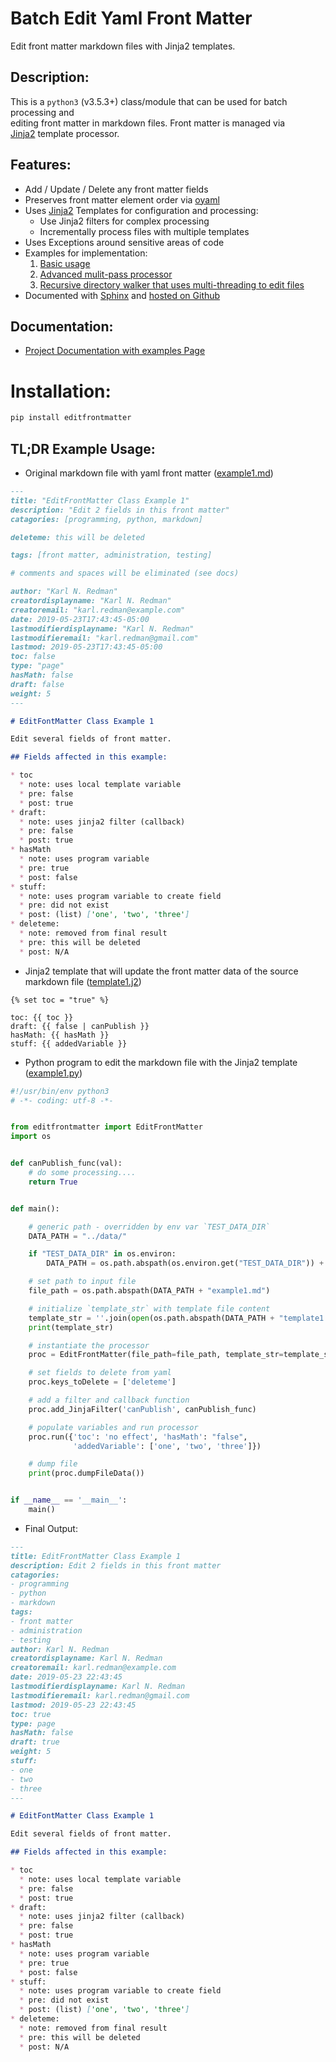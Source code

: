 # Batch Edit Yaml Front Matter

Edit front matter markdown files with Jinja2 templates.

## Description:

This is a `python3` (v3.5.3+) class/module that can be used for batch processing and<br>
editing front matter in markdown files. Front matter is managed via<br>
[Jinja2](http://jinja.pocoo.org/) template processor.

## Features:

* Add / Update / Delete any front matter fields
* Preserves front matter element order via [oyaml](https://github.com/wimglenn/oyaml)
* Uses [Jinja2](http://jinja.pocoo.org/) Templates for configuration and processing:
  * Use Jinja2 filters for complex processing
  * Incrementally process files with multiple templates
* Uses Exceptions around sensitive areas of code
* Examples for implementation:
  1. [Basic usage](https://karlredman.github.io/EditFrontMatter/examples/example1/readme.html)
  2. [Advanced mulit-pass processor](https://karlredman.github.io/EditFrontMatter/examples/example2/readme.html)
  3. [Recursive directory walker that uses multi-threading to edit files](https://karlredman.github.io/EditFrontMatter/examples/example3/readme.html)
* Documented with [Sphinx](https://www.sphinx-doc.org/en/master/) and [hosted on Github](https://karlredman.github.io/EditFrontMatter)

## Documentation:

* [Project Documentation with examples Page](https://karlredman.github.io/EditFrontMatter/)

# Installation:

```sh
pip install editfrontmatter
```

## TL;DR Example Usage:

* Original markdown file with yaml front matter ([example1.md](https://github.com/karlredman/EditFrontMatter/blob/master/examples/data/example1.md))

```md
---
title: "EditFrontMatter Class Example 1"
description: "Edit 2 fields in this front matter"
catagories: [programming, python, markdown]

deleteme: this will be deleted

tags: [front matter, administration, testing]

# comments and spaces will be eliminated (see docs)

author: "Karl N. Redman"
creatordisplayname: "Karl N. Redman"
creatoremail: "karl.redman@example.com"
date: 2019-05-23T17:43:45-05:00
lastmodifierdisplayname: "Karl N. Redman"
lastmodifieremail: "karl.redman@gmail.com"
lastmod: 2019-05-23T17:43:45-05:00
toc: false
type: "page"
hasMath: false
draft: false
weight: 5
---

# EditFontMatter Class Example 1

Edit several fields of front matter.

## Fields affected in this example:

* toc
  * note: uses local template variable
  * pre: false
  * post: true
* draft:
  * note: uses jinja2 filter (callback)
  * pre: false
  * post: true
* hasMath
  * note: uses program variable
  * pre: true
  * post: false
* stuff:
  * note: uses program variable to create field
  * pre: did not exist
  * post: (list) ['one', 'two', 'three']
* deleteme:
  * note: removed from final result
  * pre: this will be deleted
  * post: N/A
```

* Jinja2 template that will update the front matter data of the source markdown file ([template1.j2](https://github.com/karlredman/EditFrontMatter/blob/master/examples/data/template1.j2))

```jinja
{% set toc = "true" %}

toc: {{ toc }}
draft: {{ false | canPublish }}
hasMath: {{ hasMath }}
stuff: {{ addedVariable }}
```

* Python program to edit the markdown file with the Jinja2 template ([example1.py](https://github.com/karlredman/EditFrontMatter/blob/master/examples/example1/example1.py))

```py
#!/usr/bin/env python3
# -*- coding: utf-8 -*-


from editfrontmatter import EditFrontMatter
import os


def canPublish_func(val):
    # do some processing....
    return True


def main():

    # generic path - overridden by env var `TEST_DATA_DIR`
    DATA_PATH = "../data/"

    if "TEST_DATA_DIR" in os.environ:
        DATA_PATH = os.path.abspath(os.environ.get("TEST_DATA_DIR")) + "/"

    # set path to input file
    file_path = os.path.abspath(DATA_PATH + "example1.md")

    # initialize `template_str` with template file content
    template_str = ''.join(open(os.path.abspath(DATA_PATH + "template1.j2"), "r").readlines())
    print(template_str)

    # instantiate the processor
    proc = EditFrontMatter(file_path=file_path, template_str=template_str)

    # set fields to delete from yaml
    proc.keys_toDelete = ['deleteme']

    # add a filter and callback function
    proc.add_JinjaFilter('canPublish', canPublish_func)

    # populate variables and run processor
    proc.run({'toc': 'no effect', 'hasMath': "false",
              'addedVariable': ['one', 'two', 'three']})

    # dump file
    print(proc.dumpFileData())


if __name__ == '__main__':
    main()

```


* Final Output:

```md
---
title: EditFrontMatter Class Example 1
description: Edit 2 fields in this front matter
catagories:
- programming
- python
- markdown
tags:
- front matter
- administration
- testing
author: Karl N. Redman
creatordisplayname: Karl N. Redman
creatoremail: karl.redman@example.com
date: 2019-05-23 22:43:45
lastmodifierdisplayname: Karl N. Redman
lastmodifieremail: karl.redman@gmail.com
lastmod: 2019-05-23 22:43:45
toc: true
type: page
hasMath: false
draft: true
weight: 5
stuff:
- one
- two
- three
---

# EditFontMatter Class Example 1

Edit several fields of front matter.

## Fields affected in this example:

* toc
  * note: uses local template variable
  * pre: false
  * post: true
* draft:
  * note: uses jinja2 filter (callback)
  * pre: false
  * post: true
* hasMath
  * note: uses program variable
  * pre: true
  * post: false
* stuff:
  * note: uses program variable to create field
  * pre: did not exist
  * post: (list) ['one', 'two', 'three']
* deleteme:
  * note: removed from final result
  * pre: this will be deleted
  * post: N/A
```
